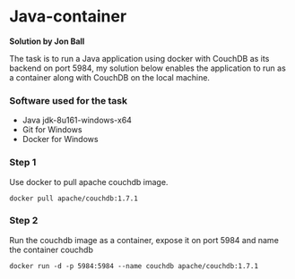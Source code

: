 # Java-container

**Solution by Jon Ball**

The task is to run a Java application using docker with CouchDB as its backend on port 5984, my solution below enables the application to run as a container along with CouchDB on the local machine.

### **Software used for the task**

- Java jdk-8u161-windows-x64
- Git for Windows
- Docker for Windows

### **Step 1**

Use docker to pull apache couchdb image.
```
docker pull apache/couchdb:1.7.1
```
### **Step 2**

Run the couchdb image as a container, expose it on port 5984 and name the container couchdb
```
docker run -d -p 5984:5984 --name couchdb apache/couchdb:1.7.1
```
